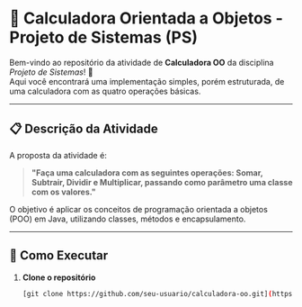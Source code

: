 # 🧮 Calculadora Orientada a Objetos - Projeto de Sistemas (PS)

Bem-vindo ao repositório da atividade de **Calculadora OO** da disciplina *Projeto de Sistemas*! 🚀  
Aqui você encontrará uma implementação simples, porém estruturada, de uma calculadora com as quatro operações básicas.

---

## 📋 Descrição da Atividade

A proposta da atividade é:  

> **"Faça uma calculadora com as seguintes operações: Somar, Subtrair, Dividir e Multiplicar, passando como parâmetro uma classe com os valores."**  

O objetivo é aplicar os conceitos de programação orientada a objetos (POO) em Java, utilizando classes, métodos e encapsulamento.

---


## 🚀 Como Executar

1. **Clone o repositório**  
   ```bash
   [git clone https://github.com/seu-usuario/calculadora-oo.git](https://github.com/zerolevi9/Atividades-de-Projetos-de-Sistemas/tree/CALC_FastAPI)
